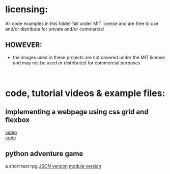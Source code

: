 
# licensing:
All code examples in this folder fall under MIT license and are free to use and/or distribute for private and/or commercial

## HOWEVER: 
- the images used in these projects are not covered under the MIT license and may not be used or distributed for commercial purposes

<br>

# code, tutorial videos & example files:

## implementing a webpage using css grid and flexbox
[video](https://www.youtube.com/watch?v=WSVBw0l7knc)  
[code](https://github.com/softwareByAndi/useful-programming-resources/tree/main/code_examples/webpage%20using%20html%20css%20grid%20and%20flexbox)

## python adventure game
a short text rpg
[JSON version](https://github.com/softwareByAndi/useful-programming-resources/tree/main/code_examples/python_adventure_game_JSON_version)
[module version](https://github.com/softwareByAndi/useful-programming-resources/tree/main/code_examples/python%20adventure_game_MODULE_version)




